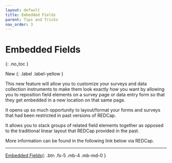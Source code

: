 ```yaml
---
layout: default
title: Embedded Fields
parent: Tips and Tricks
nav_order: 3
---
```


# Embedded Fields
{: .no_toc }

New
{: .label .label-yellow }

This new feature will allow you to customize your surveys and data collection instruments to make them look exactly how you want by 
allowing you to reposition field elements on a survey page or data entry form so that they get embedded in a new location on that same page.

It opens up so much opportunity to layout/format your forms and surveys that had been restricted in past versions of REDCap.

It allows you to stack groups of related field elements together as opposed to the traditional linear layout that REDCap provided in the past.

More information can be found in the following link below via REDCap.

---

[Embedded Fields](https://redcap.c2e2.ca/surveys/?s=73CPNWJ344){: .btn .fs-5 .mb-4 .mb-md-0 }
